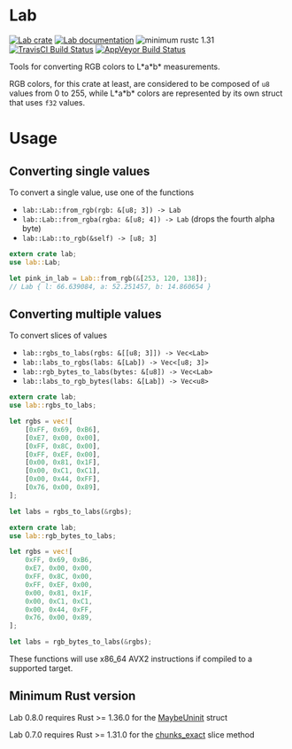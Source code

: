# Lab

[![Lab crate](https://img.shields.io/crates/v/lab.svg)](https://crates.io/crates/lab)
[![Lab documentation](https://docs.rs/lab/badge.svg)](https://docs.rs/lab)
![minimum rustc 1.31](https://img.shields.io/badge/rustc-1.36+-red.svg)
[![TravisCI Build Status](https://travis-ci.com/TooManyBees/lab.svg)](https://travis-ci.com/github/TooManyBees/lab)
[![AppVeyor Build Status](https://ci.appveyor.com/api/projects/status/github/TooManyBees/lab?branch=master&svg=true)](https://ci.appveyor.com/project/TooManyBees/lab)

Tools for converting RGB colors to L\*a\*b\* measurements.

RGB colors, for this crate at least, are considered to be composed of `u8`
values from 0 to 255, while L\*a\*b\* colors are represented by its own struct
that uses `f32` values.

# Usage

## Converting single values

To convert a single value, use one of the functions

* `lab::Lab::from_rgb(rgb: &[u8; 3]) -> Lab`
* `lab::Lab::from_rgba(rgba: &[u8; 4]) -> Lab` (drops the fourth alpha byte)
* `lab::Lab::to_rgb(&self) -> [u8; 3]`

```rust
extern crate lab;
use lab::Lab;

let pink_in_lab = Lab::from_rgb(&[253, 120, 138]);
// Lab { l: 66.639084, a: 52.251457, b: 14.860654 }
```

## Converting multiple values

To convert slices of values

* `lab::rgbs_to_labs(rgbs: &[[u8; 3]]) -> Vec<Lab>`
* `lab::labs_to_rgbs(labs: &[Lab]) -> Vec<[u8; 3]>`
* `lab::rgb_bytes_to_labs(bytes: &[u8]) -> Vec<Lab>`
* `lab::labs_to_rgb_bytes(labs: &[Lab]) -> Vec<u8>`

```rust
extern crate lab;
use lab::rgbs_to_labs;

let rgbs = vec![
    [0xFF, 0x69, 0xB6],
    [0xE7, 0x00, 0x00],
    [0xFF, 0x8C, 0x00],
    [0xFF, 0xEF, 0x00],
    [0x00, 0x81, 0x1F],
    [0x00, 0xC1, 0xC1],
    [0x00, 0x44, 0xFF],
    [0x76, 0x00, 0x89],
];

let labs = rgbs_to_labs(&rgbs);
```

```rust
extern crate lab;
use lab::rgb_bytes_to_labs;

let rgbs = vec![
    0xFF, 0x69, 0xB6,
    0xE7, 0x00, 0x00,
    0xFF, 0x8C, 0x00,
    0xFF, 0xEF, 0x00,
    0x00, 0x81, 0x1F,
    0x00, 0xC1, 0xC1,
    0x00, 0x44, 0xFF,
    0x76, 0x00, 0x89,
];

let labs = rgb_bytes_to_labs(&rgbs);
```

These functions will use x86_64 AVX2 instructions if compiled to a supported target.

## Minimum Rust version

Lab 0.8.0 requires Rust >= 1.36.0 for the [MaybeUninit](https://doc.rust-lang.org/std/mem/union.MaybeUninit.html) struct

Lab 0.7.0 requires Rust >= 1.31.0 for the [chunks_exact](https://doc.rust-lang.org/std/primitive.slice.html#method.chunks_exact) slice method
